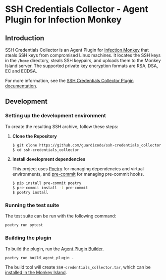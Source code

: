 # SSH Credentials Collector - Agent Plugin for Infection Monkey

## Introduction

SSH Credentials Collector is an Agent Plugin for
[Infection Monkey](https://www.akamai.com/infectionmonkey) that
steals SSH keys from compromised Linux machines.
It locates the SSH keys in the `/home` directory, steals SSH keypairs, and
uploads them to the Monkey Island server.
The supported private key encryption formats are RSA, DSA, EC and ECDSA.

For more information, see the [SSH Credentials Collector Plugin
documentation](https://techdocs.akamai.com/infection-monkey/docs/credential-collectors#ssh).

## Development
### Setting up the development environment

To create the resulting SSH archive, follow these steps:

1. **Clone the Repository**

    ```sh
    $ git clone https://github.com/guardicode/ssh-credentials_collector.git
    $ cd ssh-credentials_collector
    ```

1. **Install development dependencies**

    This project uses [Poetry](https://python-poetry.org/) for managing
    dependencies and virtual environments, and
    [pre-commit](https://pre-commit.com/) for managing pre-commit hooks.

    ```sh
    $ pip install pre-commit poetry
    $ pre-commit install -t pre-commit
    $ poetry install
    ```

### Running the test suite

The test suite can be run with the following command:

```sh
poetry run pytest
```

### Building the plugin

To build the plugin, run the [Agent Plugin
Builder](https://github.com/guardicode/agent-plugin-builder/).

```sh
poetry run build_agent_plugin .
```

The build tool will create `SSH-credentials_collector.tar`, which can be [installed in
the Monkey Island](https://techdocs.akamai.com/infection-monkey/docs/plugins).
